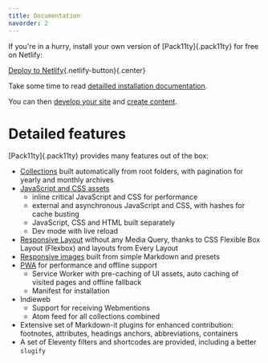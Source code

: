 ```yaml
---
title: Documentation
navorder: 2
---
```


If you're in a hurry, install your own version of [Pack11ty]{.pack11ty} for free on Netlify:

[Deploy to Netlify](https://app.netlify.com/start/deploy?repository=https://github.com/nhoizey/pack11ty&stack=cms){.netlify-button}{.center}

Take some time to read [detailled installation documentation](installation/).

You can then [develop your site](development/) and [create content](content/).

# Detailed features

[Pack11ty]{.pack11ty} provides many features out of the box:

- [Collections](collections/) built automatically from root folders, with pagination for yearly and monthly archives
- [JavaScript and CSS assets](assets/)
  - inline critical JavaScript and CSS for performance
  - external and asynchronous JavaScript and CSS, with hashes for cache busting
  - JavaScript, CSS and HTML built separately
  - Dev mode with live reload
- [Responsive Layout](layout/) without any Media Query, thanks to CSS Flexible Box Layout (Flexbox) and layouts from Every Layout
- [Responsive images](responsive-images/) built from simple Markdown and presets
- [PWA](pwa/) for performance and offline support
  - Service Worker with pre-caching of UI assets, auto caching of visited pages and offline fallback
  - Manifest for installation
- Indieweb
  - Support for receiving Webmentions
  - Atom feed for all collections combined
- Extensive set of Markdown-it plugins for enhanced contribution: footnotes, attributes, headings anchors, abbreviations, containers
- A set of Eleventy filters and shortcodes are provided, including a better `slugify`
